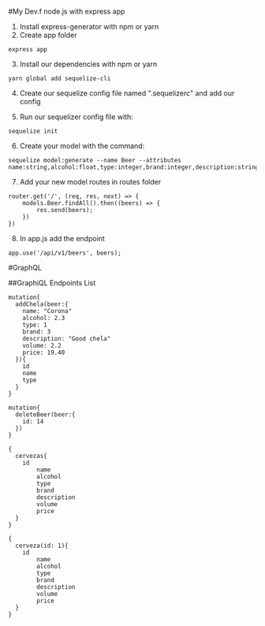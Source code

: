 #My Dev.f node.js with express app

1. Install express-generator with npm or yarn
2. Create app folder
```
express app 
```
3. Install our dependencies with npm or yarn 
```
yarn global add sequelize-cli
```
4. Create our sequelize config file named ".sequelizerc" and add our config

5. Run our sequelizer config file with:
```
sequelize init
```

6. Create your model with the command:
```
sequelize model:generate --name Beer --attributes name:string,alcohol:float,type:integer,brand:integer,description:string,volume:float,price:float
```

7. Add your new model routes in routes folder

```
router.get('/', (req, res, next) => {
    models.Beer.findAll().then((beers) => {
        res.send(beers);
    })
})
```

8. In app.js add the endpoint 
```
app.use('/api/v1/beers', beers);
```
#GraphQL

##GraphiQL Endpoints List

```
mutation{
  addChela(beer:{
    name: "Corona"
    alcohol: 2.3
    type: 1
    brand: 3
    description: "Good chela"
    volume: 2.2
    price: 19.40
  }){
    id
    name
    type
  }
}

mutation{
  deleteBeer(beer:{
    id: 14
  })
}

{
  cervezas{
    id
		name
		alcohol
		type
		brand
		description
		volume
		price
  }
}

{
  cerveza(id: 1){
    id
		name
		alcohol
		type
		brand
		description
		volume
		price
  }
}
```